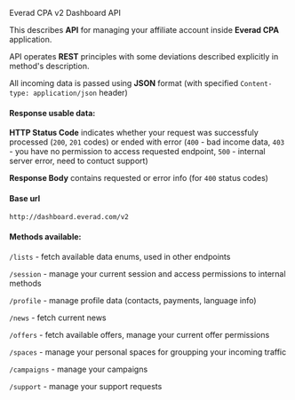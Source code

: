 Everad CPA v2 Dashboard API

This describes **API** for managing your affiliate account inside **Everad CPA** application.

API operates **REST** principles with some deviations described explicitly in method's description.

All incoming data is passed using **JSON** format \(with specified `Content-type: application/json` header\)

#### Response usable data:

**HTTP Status Code** indicates whether your request was successfuly processed \(`200`, `201` codes\) or ended with error \(`400` - bad income data, `403` - you have no permission to access requested endpoint, `500` - internal server error, need to contuct support\)

**Response Body** contains requested or error info \(for `400` status codes\)

#### Base url

`http://dashboard.everad.com/v2`

#### Methods available:

`/lists` - fetch available data enums, used in other endpoints
  
`/session` - manage your current session and access permissions to internal methods  

`/profile` - manage profile data \(contacts, payments, language info\)  

`/news` - fetch current news  

`/offers` - fetch available offers, manage your current offer permissions  

`/spaces` - manage your personal spaces for groupping your incoming traffic  

`/campaigns` - manage your campaigns  

`/support` - manage your support requests

